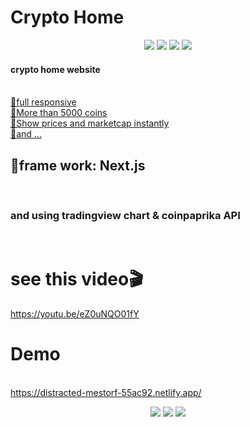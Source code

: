 # Crypto Home
<p align="center">
  <a href="https://youtu.be/eZ0uNQO01fY"><img src="https://img.shields.io/badge/YouTube-FF0000?style=for-the-badge&logo=youtube&logoColor=white"/></a>
  <a href="https://distracted-mestorf-55ac92.netlify.app/"><img src="https://img.shields.io/badge/React-20232A?style=for-the-badge&logo=react&logoColor=61DAFB"/></a>
  <a href="https://distracted-mestorf-55ac92.netlify.app/"><img src="https://img.shields.io/badge/Bitcoin-000000?style=for-the-badge&logo=bitcoin&logoColor=white"/></a>
  <a href="https://distracted-mestorf-55ac92.netlify.app/"><img src="https://img.shields.io/badge/Netlify-00C7B7?style=for-the-badge&logo=netlify&logoColor=white"/></a>
</p>
<h4>crypto home website</h4><br />
<u>📌full responsive</u><br />
<u>📌More than 5000 coins</u><br />
<u>📌Show prices and marketcap instantly</u><br />
<u>📌and ...</u><br />
<h2>📙frame work: Next.js</h2><br />
<h3>and using tradingview chart & coinpaprika API</h3><br />
<h1>see this video🎬</h1>
<a href="https://youtu.be/eZ0uNQO01fY">https://youtu.be/eZ0uNQO01fY</a>
<h1>Demo</h1><br />
<a href="https://distracted-mestorf-55ac92.netlify.app/">https://distracted-mestorf-55ac92.netlify.app/</a><br /><p></p>
<p align="center">
  <a href="https://distracted-mestorf-55ac92.netlify.app/"><img src="https://iili.io/7d0eHB.png"/></a>
  <a href="https://distracted-mestorf-55ac92.netlify.app/"><img src="https://iili.io/7d0PlR.png"/></a>
  <img src="https://github-readme-stats.vercel.app/api?username=angelhtml&show_icons=true&theme=radical"/>
</p>

